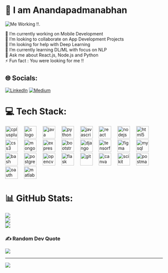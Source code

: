 # 💫 I am Anandapadmanabhan

![Me Working !!.](https://camo.githubusercontent.com/4d9f5ecceb711eec6e2018f38a5677dc657c9738d4a65ba3b928c41c0a45b439/68747470733a2f2f6d69726f2e6d656469756d2e636f6d2f6d61782f313336302f302a37513379765349765f7430696f4a2d5a2e676966)

🔭 I’m currently working on Mobile Development<br>👯 I’m looking to collaborate on App Development Projects<br>🤝 I’m looking for help with Deep Learning<br>🌱 I’m currently learning DL/ML with focus on NLP<br>💬 Ask me about React.js, Node.js and Python<br>⚡ Fun fact : You were looking for me !!


## 🌐 Socials:
[![LinkedIn](https://img.shields.io/badge/LinkedIn-%230077B5.svg?logo=linkedin&logoColor=white)](https://linkedin.com/in/anandapadmanabhan-b-1b39b2256) [![Medium](https://img.shields.io/badge/Medium-12100E?logo=medium&logoColor=white)](https://medium.com/@anandapanackal) 

# 💻 Tech Stack:
<div align="left">
   <img src="https://cdn.jsdelivr.net/gh/devicons/devicon/icons/cplusplus/cplusplus-original.svg" height="40" alt="cplusplus logo"  />
  <img width="12" />
  <img src="https://cdn.jsdelivr.net/gh/devicons/devicon/icons/c/c-original.svg" height="40" alt="c logo"  />
  <img width="12" />
   <img src="https://cdn.jsdelivr.net/gh/devicons/devicon/icons/java/java-original.svg" height="40" alt="java logo" />
<img width="12" />
   <img src="https://cdn.jsdelivr.net/gh/devicons/devicon/icons/python/python-original.svg" height="40" alt="python logo"  />
  <img width="12" />
  <img src="https://cdn.jsdelivr.net/gh/devicons/devicon/icons/javascript/javascript-original.svg" height="40" alt="javascript logo"  />
  <img width="12" />
  <img src="https://cdn.jsdelivr.net/gh/devicons/devicon/icons/react/react-original.svg" height="40" alt="react logo"  />
  <img width="12" />
  <img src="https://skillicons.dev/icons?i=nodejs" height="40" alt="nodejs logo"  />
  <img width="12" />
  <img src="https://cdn.jsdelivr.net/gh/devicons/devicon/icons/html5/html5-original.svg" height="40" alt="html5 logo"  />
  <img width="12" />
  <img src="https://cdn.jsdelivr.net/gh/devicons/devicon/icons/css3/css3-original.svg" height="40" alt="css3 logo"  />
  <img width="12" />
  <img src="https://cdn.jsdelivr.net/gh/devicons/devicon/icons/mongodb/mongodb-original.svg" height="40" alt="mongodb logo"  />
  <img width="12" />
  <img src="https://skillicons.dev/icons?i=express" height="40" alt="express logo"  />
  <img width="12" />
  <img src="https://cdn.jsdelivr.net/gh/devicons/devicon/icons/bootstrap/bootstrap-original.svg" height="40" alt="bootstrap logo"  />
  <img width="12" />
 <img src="https://cdn.jsdelivr.net/gh/devicons/devicon/icons/django/django-plain.svg" height="40" alt="django logo" />
<img width="12" />
<img src="https://cdn.jsdelivr.net/gh/devicons/devicon/icons/tensorflow/tensorflow-original.svg" height="40" alt="tensorflow logo" />
<img width="12" />
<img src="https://cdn.jsdelivr.net/gh/devicons/devicon/icons/figma/figma-original.svg" height="40" alt="figma logo" />
<img width="12" />
<img src="https://cdn.jsdelivr.net/gh/devicons/devicon/icons/mysql/mysql-original.svg" height="40" alt="mysql logo" />
<img width="12" />

<img src="https://cdn.jsdelivr.net/gh/devicons/devicon/icons/bash/bash-original.svg" height="40" alt="bash logo" />
<img width="12" />
<img src="https://cdn.jsdelivr.net/gh/devicons/devicon/icons/postgresql/postgresql-original.svg" height="40" alt="postgresql logo" />
<img width="12" />

<img src="https://cdn.jsdelivr.net/gh/devicons/devicon/icons/opencv/opencv-original.svg" height="40" alt="opencv logo" />
<img width="12" />

<img src="https://cdn.jsdelivr.net/gh/devicons/devicon@latest/icons/flask/flask-original.svg" height="40" alt="flask" />
<img width="12" />

<img src="https://cdn.jsdelivr.net/gh/devicons/devicon@latest/icons/git/git-original.svg" height="40" alt="git" />
<img width="12" />

<img src="https://cdn.jsdelivr.net/gh/devicons/devicon@latest/icons/canva/canva-original.svg" height="40" alt="canva" />
<img width="12" />

<img src="https://cdn.jsdelivr.net/gh/devicons/devicon@latest/icons/scikitlearn/scikitlearn-original.svg" height="40" alt="scikit" />
<img width="12" />

<img src="https://cdn.jsdelivr.net/gh/devicons/devicon@latest/icons/postman/postman-original.svg" height="40" alt="postman" />
<img width="12" />

<img src="https://cdn.jsdelivr.net/gh/devicons/devicon@latest/icons/oauth/oauth-original.svg" height="40" alt="oauth" />
<img width="12" />

<img  src="https://cdn.jsdelivr.net/gh/devicons/devicon@latest/icons/matlab/matlab-original.svg" height="40" alt="matlab" />
<img width="12" />


</div>

# 📊 GitHub Stats:
![](https://github-readme-stats.vercel.app/api?username=Anandapadmanabhan1912&theme=tokyonight&hide_border=false&include_all_commits=false&count_private=true)<br/>
![](https://github-readme-streak-stats.herokuapp.com/?user=Anandapadmanabhan1912&theme=tokyonight&hide_border=false)<br/>
![](https://github-readme-stats.vercel.app/api/top-langs/?username=Anandapadmanabhan1912&theme=tokyonight&hide_border=false&include_all_commits=false&count_private=true&layout=compact)

### ✍️ Random Dev Quote
![](https://quotes-github-readme.vercel.app/api?type=horizontal&theme=merko)

---
[![](https://visitcount.itsvg.in/api?id=Anandapadmanabhan1912&icon=2&color=6)](https://visitcount.itsvg.in)

<!-- Proudly created with GPRM ( https://gprm.itsvg.in ) -->

